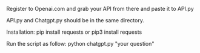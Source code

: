 Register to Openai.com and grab your API from there and paste it to API.py

API.py and Chatgpt.py should be in the same directory.

Installation: 
pip install requests
or 
pip3 install requests

Run the script as follow:
python chatgpt.py "your question"


